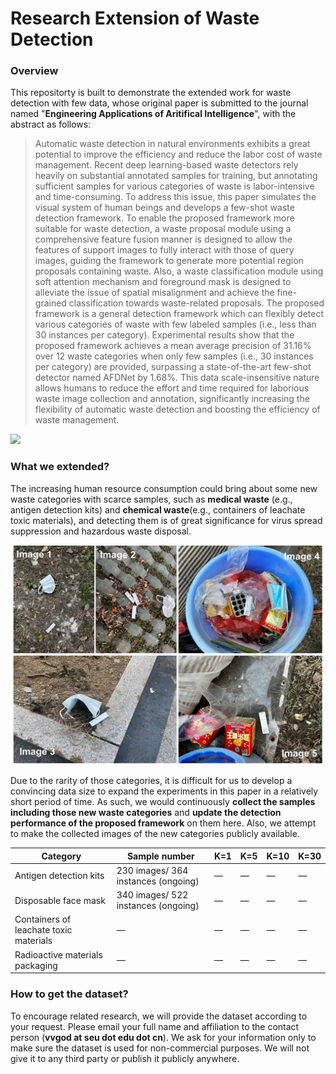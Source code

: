 # Research Extension of Waste Detection

### Overview

This repositorty is built to demonstrate the extended work for waste detection with few data, whose original paper is submitted to the journal named "**Engineering Applications of Aritifical Intelligence**", with the abstract as follows:

> Automatic waste detection in natural environments exhibits a great potential to improve the efficiency and reduce the labor cost of waste management. Recent deep learning-based waste detectors rely heavily on substantial annotated samples for training, but annotating sufficient samples for various categories of waste is labor-intensive and time-consuming. To address this issue, this paper simulates the visual system of human beings and develops a few-shot waste detection framework. To enable the proposed framework more suitable for waste detection, a waste proposal module using a comprehensive feature fusion manner is designed to allow the features of support images to fully interact with those of query images, guiding the framework to generate more potential region proposals containing waste. Also, a waste classification module using soft attention mechanism and foreground mask is designed to alleviate the issue of spatial misalignment and achieve the fine-grained classification towards waste-related proposals. The proposed framework is a general detection framework which can flexibly detect various categories of waste with few labeled samples (i.e., less than 30 instances per category). Experimental results show that the proposed framework achieves a mean average precision of 31.16\% over 12 waste categories when only few samples (i.e., 30 instances per category) are provided, surpassing a state-of-the-art few-shot detector named AFDNet by 1.68\%. This data scale-insensitive nature allows humans to reduce the effort and time required for laborious waste image collection and annotation, significantly increasing the flexibility of automatic waste detection and boosting the efficiency of waste management.

![](9.png)

### What we extended?

The increasing human resource consumption could bring about some new waste categories with scarce samples, such as **medical waste** (e.g., antigen detection kits) and **chemical waste**(e.g., containers of leachate toxic materials), and detecting them is of great significance for virus spread suppression and hazardous waste disposal.

![](11.jpg)

Due to the rarity of those categories, it is difficult for us to develop a convincing data size to expand the experiments in this paper in a relatively short period of time. As such, we would continuously **collect the samples including those new waste categories** and **update the detection performance of the proposed framework** on them here. Also, we attempt to make the collected images of the new categories publicly available.

| Category                               | Sample number | K=1 | K=5 | K=10 | K=30 |
| -------------------------------------- | --- | --- | --- | ---- | ---- |
| Antigen detection kits                 | 230 images/ 364 instances (ongoing)  | —   | —  | —    | —    |
| Disposable face mask                   | 340 images/ 522 instances (ongoing)    | —   |—   | —    | —    |
| Containers of leachate toxic materials | —   | —   |—   | —    | —    |
| Radioactive materials packaging        | —   | —   |—   | —    | —    |


### How to get the dataset?

To encourage related research, we will provide the dataset according to your request. Please email your full name and affiliation to the contact person (**vvgod at seu dot edu dot cn**). We ask for your information only to make sure the dataset is used for non-commercial purposes. We will not give it to any third party or publish it publicly anywhere.

